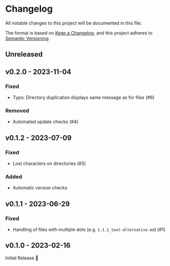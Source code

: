 # Changelog

All notable changes to this project will be documented in this file.

The format is based on [Keep a Changelog](https://keepachangelog.com/en/1.0.0/),
and this project adheres to [Semantic Versioning](https://semver.org/spec/v2.0.0.html).

## Unreleased

## v0.2.0 - 2023-11-04

### Fixed

- Typo: Directory duplication displays same message as for files (#6)

### Removed

- Automated update checks (#4)

## v0.1.2 - 2023-07-09

### Fixed

- Lost characters on directories (#3)

### Added

- Automatic version checks

## v0.1.1 - 2023-06-29

### Fixed

- Handling of files with multiple dots (e.g. `1.1.1_text-alternative.md`) (#1)

## v0.1.0 - 2023-02-16

Initial Release 🎉
